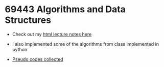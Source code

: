 # 69443 Algorithms and Data Structures

* Check out my [html lecture notes here](https://htmlpreview.github.io/?https://github.com/ilante/Algorithms_and_Data_Structures_69443/blob/main/ADS_study_Q%26A.html)

* I also implemented some of the algorithms from class implemented in python

* [Pseudo codes collected](https://hackmd.io/@ila/H1uml-6uY)
